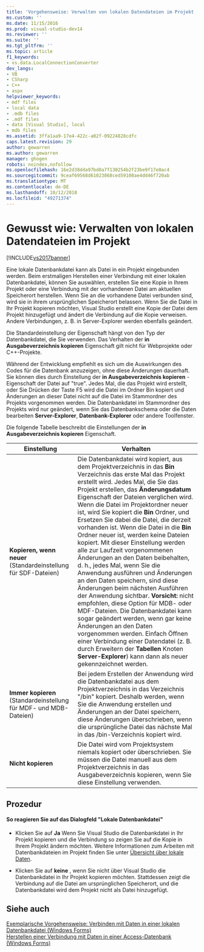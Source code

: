 ```yaml
---
title: 'Vorgehensweise: Verwalten von lokalen Datendateien im Projekt | Microsoft-Dokumentation'
ms.custom: ''
ms.date: 11/15/2016
ms.prod: visual-studio-dev14
ms.reviewer: ''
ms.suite: ''
ms.tgt_pltfrm: ''
ms.topic: article
f1_keywords:
- vs.data.LocalConnectionConverter
dev_langs:
- VB
- CSharp
- C++
- aspx
helpviewer_keywords:
- mdf files
- local data
- .mdb files
- .mdf files
- data [Visual Studio], local
- mdb files
ms.assetid: 3ffa1aa9-17e4-422c-a02f-09224828cdfc
caps.latest.revision: 29
author: gewarren
ms.author: gewarren
manager: ghogen
robots: noindex,nofollow
ms.openlocfilehash: 16e2d38dda97bd8a7f130254b2f23be9f17e0ac4
ms.sourcegitcommit: 9ceaf69568d61023868ced59108ae4dd46f720ab
ms.translationtype: MT
ms.contentlocale: de-DE
ms.lasthandoff: 10/12/2018
ms.locfileid: "49271374"
---
```

# <a name="how-to-manage-local-data-files-in-your-project"></a>Gewusst wie: Verwalten von lokalen Datendateien im Projekt
[!INCLUDE[vs2017banner](../includes/vs2017banner.md)]

Eine lokale Datenbankdatei kann als Datei in ein Projekt eingebunden werden. Beim erstmaligen Herstellen einer Verbindung mit einer lokalen Datenbankdatei, können Sie auswählen, erstellen Sie eine Kopie in Ihrem Projekt oder eine Verbindung mit der vorhandenen Datei am aktuellen Speicherort herstellen. Wenn Sie an die vorhandene Datei verbunden sind, wird sie in ihrem ursprünglichen Speicherort belassen. Wenn Sie die Datei in Ihr Projekt kopieren möchten, Visual Studio erstellt eine Kopie der Datei dem Projekt hinzugefügt und ändert die Verbindung auf die Kopie verweisen. Andere Verbindungen, z. B. in Server-Explorer werden ebenfalls geändert.  
  
 Die Standardeinstellung der Eigenschaft hängt von den Typ der Datenbankdatei, die Sie verwenden. Das Verhalten der **in Ausgabeverzeichnis kopieren** Eigenschaft gilt nicht für Webprojekte oder C++-Projekte.  
  
 Während der Entwicklung empfiehlt es sich um die Auswirkungen des Codes für die Datenbank anzuzeigen, ohne diese Änderungen dauerhaft. Sie können dies durch Einstellung der **in Ausgabeverzeichnis kopieren** -Eigenschaft der Datei auf "true". Jedes Mal, die das Projekt wird erstellt, oder Sie Drücken der Taste F5 wird die Datei im Ordner Bin kopiert und Änderungen an dieser Datei nicht auf die Datei im Stammordner des Projekts vorgenommen werden. Die Datenbankdatei im Stammordner des Projekts wird nur geändert, wenn Sie das Datenbankschema oder die Daten bearbeiten **Server-Explorer**, **Datenbank-Explorer** oder andere Toolfenster.  
  
 Die folgende Tabelle beschreibt die Einstellungen der **in Ausgabeverzeichnis kopieren** Eigenschaft.  
  
|Einstellung|Verhalten|  
|-------------|--------------|  
|**Kopieren, wenn neuer** (Standardeinstellung für SDF-Dateien)|Die Datenbankdatei wird kopiert, aus dem Projektverzeichnis in das **Bin** Verzeichnis das erste Mal das Projekt erstellt wird. Jedes Mal, die Sie das Projekt erstellen, das **Änderungsdatum** Eigenschaft der Dateien verglichen wird. Wenn die Datei im Projektordner neuer ist, wird Sie kopiert die **Bin** Ordner, und Ersetzen Sie dabei die Datei, die derzeit vorhanden ist. Wenn die Datei in die **Bin** Ordner neuer ist, werden keine Dateien kopiert. Mit dieser Einstellung werden alle zur Laufzeit vorgenommenen Änderungen an den Daten beibehalten, d. h., jedes Mal, wenn Sie die Anwendung ausführen und Änderungen an den Daten speichern, sind diese Änderungen beim nächsten Ausführen der Anwendung sichtbar. **Vorsicht:** nicht empfohlen, diese Option für MDB- oder MDF-Dateien. Die Datenbankdatei kann sogar geändert werden, wenn gar keine Änderungen an den Daten vorgenommen werden. Einfach Öffnen einer Verbindung einer Datendatei (z. B. durch Erweitern der **Tabellen** Knoten **Server-Explorer**) kann dann als neuer gekennzeichnet werden.|  
|**Immer kopieren** (Standardeinstellung für MDF- und MDB-Dateien)|Bei jedem Erstellen der Anwendung wird die Datenbankdatei aus dem Projektverzeichnis in das Verzeichnis "/bin" kopiert. Deshalb werden, wenn Sie die Anwendung erstellen und Änderungen an der Datei speichern, diese Änderungen überschrieben, wenn die ursprüngliche Datei das nächste Mal in das /bin-Verzeichnis kopiert wird.|  
|**Nicht kopieren**|Die Datei wird vom Projektsystem niemals kopiert oder überschrieben. Sie müssen die Datei manuell aus dem Projektverzeichnis in das Ausgabeverzeichnis kopieren, wenn Sie diese Einstellung verwenden.|  
  
## <a name="procedure"></a>Prozedur  
  
#### <a name="to-respond-to-the-local-database-file-dialog-box"></a>So reagieren Sie auf das Dialogfeld "Lokale Datenbankdatei"  
  
-   Klicken Sie auf **Ja** Wenn Sie Visual Studio die Datenbankdatei in Ihr Projekt kopieren und die Verbindung so zeigen Sie auf die Kopie in Ihrem Projekt ändern möchten. Weitere Informationen zum Arbeiten mit Datenbankdateien im Projekt finden Sie unter [Übersicht über lokale Daten](../data-tools/local-data-overview.md).  
  
-   Klicken Sie auf **keine** , wenn Sie nicht über Visual Studio die Datenbankdatei in Ihr Projekt kopieren möchten. Stattdessen zeigt die Verbindung auf die Datei am ursprünglichen Speicherort, und die Datenbankdatei wird dem Projekt nicht als Datei hinzugefügt.  
  
## <a name="see-also"></a>Siehe auch  
 [Exemplarische Vorgehensweise: Verbinden mit Daten in einer lokalen Datenbankdatei (Windows Forms)](../data-tools/walkthrough-connecting-to-data-in-a-local-database-file-windows-forms.md)   
 [Herstellen einer Verbindung mit Daten in einer Access-Datenbank (Windows Forms)](../data-tools/connect-to-data-in-an-access-database-windows-forms.md)